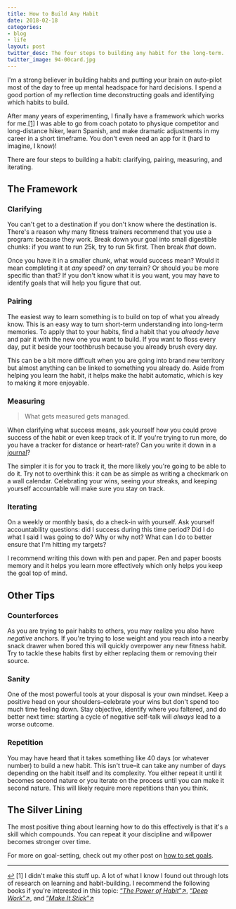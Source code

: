 ```yaml
---
title: How to Build Any Habit
date: 2018-02-18
categories:
- blog
- life
layout: post
twitter_desc: The four steps to building any habit for the long-term.
twitter_image: 94-00card.jpg
---
```


I'm a strong believer in building habits and putting your brain on auto-pilot most of the day to free up mental headspace for hard decisions. I spend a good portion of my reflection time deconstructing goals and identifying which habits to build.

After many years of experimenting, I finally have a framework which works for me.<a id="anchor-1" href="#note-1" class="fieldnotes-anchor">[1]</a> I was able to go from coach potato to physique competitor and long-distance hiker, learn Spanish, and make dramatic adjustments in my career in a short timeframe. You don't even need an app for it (hard to imagine, I know)!

There are four steps to building a habit: clarifying, pairing, measuring, and iterating.

## The Framework

### Clarifying

You can't get to a destination if you don't know where the destination is. There's a reason why many fitness trainers recommend that you use a program: because they work. Break down your goal into small digestible chunks: if you want to run 25k, try to run 5k first. Then break _that_ down.

Once you have it in a smaller chunk, what would success mean? Would it mean completing it at _any_ speed? on _any_ terrain? Or should you be more specific than that? If you don't know what it is you want, you may have to identify goals that will help you figure that out.

### Pairing

The easiest way to learn something is to build on top of what you already know. This is an easy way to turn short-term understanding into long-term memories. To apply that to your habits, find a habit that you _already have_ and pair it with the new one you want to build. If you want to floss every day, put it beside your toothbrush because you already brush every day. 

This can be a bit more difficult when you are going into brand new territory but almost anything can be linked to something you already do. Aside from helping you learn the habit, it helps make the habit automatic, which is key to making it more enjoyable.

### Measuring

> What gets measured gets managed.

When clarifying what success means, ask yourself how you could prove success of the habit or even keep track of it. If you're trying to run more, do you have a tracker for distance or heart-rate? Can you write it down in a [journal](http://helentran.com/buildinghabitswithabujo)? 

The simpler it is for you to track it, the more likely you're going to be able to do it. Try not to overthink this: it can be as simple as writing a checkmark on a wall calendar. Celebrating your wins, seeing your streaks, and keeping yourself accountable will make sure you stay on track.

### Iterating

On a weekly or monthly basis, do a check-in with yourself. Ask yourself accountability questions: did I success during this time period? Did I do what I said I was going to do? Why or why not? What can I do to better ensure that I'm hitting my targets?

I recommend writing this down with pen and paper. Pen and paper boosts memory and it helps you learn more effectively which only helps you keep the goal top of mind.

## Other Tips

### Counterforces

As you are trying to pair habits to others, you may realize you also have _negative_ anchors. If you're trying to lose weight and you reach into a nearby snack drawer when bored this will quickly overpower any new fitness habit. Try to tackle these habits first by either replacing them or removing their source.

### Sanity

One of the most powerful tools at your disposal is your own mindset. Keep a positive head on your shoulders–celebrate your wins but don't spend too much time feeling down. Stay objective, identify where you faltered, and do better next time: starting a cycle of negative self-talk will _always_ lead to a worse outcome.

### Repetition

You may have heard that it takes something like 40 days (or whatever number) to build a new habit. This isn't true–it can take any number of days depending on the habit itself and its complexity. You either repeat it until it becomes second nature or you iterate on the process until you can make it second nature. This will likely require more repetitions than you think.

## The Silver Lining

The most positive thing about learning how to do this effectively is that it's a skill which compounds. You can repeat it your discipline and willpower becomes stronger over time.

For more on goal-setting, check out my other post on [how to set goals](http://helentran.com/goalsetting).

<hr class="small">

<div class="fieldnotes">
    <p id="note-1"><a href="#anchor-1" class="footnote-back">&#8617;&#xFE0E;</a> <span class="footnote">[1]</span> I didn't make this stuff up. A lot of what I know I found out through lots of research on learning and habit-building. I recommend the following books if you're interested in this topic: <a href="http://amzn.to/2DrhRZq" class="external" target="_blank">&#8220;<span class="external-body"><em>The Power of Habit</em></span>&#8221;<span class="external-box"><span class="external-box__arrow">↗&#xFE0E;</span></span></a>, <a href="http://amzn.to/2F1K89l" class="external" target="_blank">&#8220;<span class="external-body"><em>Deep Work</em></span>&#8221;<span class="external-box"><span class="external-box__arrow">↗&#xFE0E;</span></span></a>, and <a href="http://amzn.to/2G22HLL" class="external" target="_blank">&#8220;<span class="external-body"><em>Make It Stick</em></span>&#8221;<span class="external-box"><span class="external-box__arrow">↗&#xFE0E;</span></span></a></p>
</div>